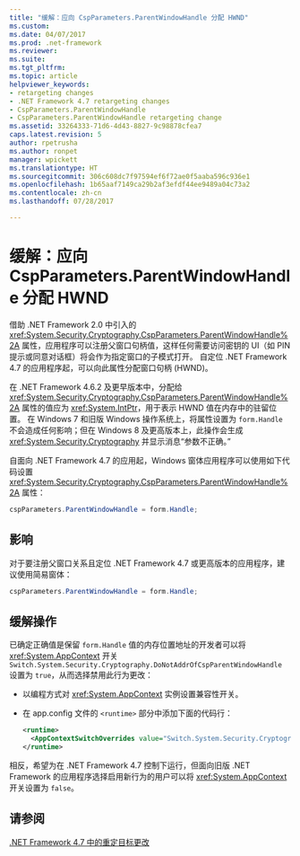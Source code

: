 ```yaml
---
title: "缓解：应向 CspParameters.ParentWindowHandle 分配 HWND"
ms.custom: 
ms.date: 04/07/2017
ms.prod: .net-framework
ms.reviewer: 
ms.suite: 
ms.tgt_pltfrm: 
ms.topic: article
helpviewer_keywords:
- retargeting changes
- .NET Framework 4.7 retargeting changes
- CspParameters.ParentWindowHandle
- CspParameters.ParentWindowHandle retargeting change
ms.assetid: 33264333-71d6-4d43-8827-9c98878cfea7
caps.latest.revision: 5
author: rpetrusha
ms.author: ronpet
manager: wpickett
ms.translationtype: HT
ms.sourcegitcommit: 306c608dc7f97594ef6f72ae0f5aaba596c936e1
ms.openlocfilehash: 1b65aaf7149ca29b2af3efdf44ee9489a04c73a2
ms.contentlocale: zh-cn
ms.lasthandoff: 07/28/2017

---
```

# <a name="mitigation-cspparametersparentwindowhandle-expects-an-hwnd"></a>缓解：应向 CspParameters.ParentWindowHandle 分配 HWND

借助 .NET Framework 2.0 中引入的 <xref:System.Security.Cryptography.CspParameters.ParentWindowHandle%2A> 属性，应用程序可以注册父窗口句柄值，这样任何需要访问密钥的 UI（如 PIN 提示或同意对话框）将会作为指定窗口的子模式打开。 自定位 .NET Framework 4.7 的应用程序起，可以向此属性分配窗口句柄 (HWND)。

在 .NET Framework 4.6.2 及更早版本中，分配给 <xref:System.Security.Cryptography.CspParameters.ParentWindowHandle%2A> 属性的值应为 <xref:System.IntPtr>，用于表示 HWND 值在内存中的驻留位置。 在 Windows 7 和旧版 Windows 操作系统上，将属性设置为 `form.Handle` 不会造成任何影响；但在 Windows 8 及更高版本上，此操作会生成 <xref:System.Security.Cryptography> 并显示消息“参数不正确。”

自面向 .NET Framework 4.7 的应用起，Windows 窗体应用程序可以使用如下代码设置 <xref:System.Security.Cryptography.CspParameters.ParentWindowHandle%2A> 属性：

```csharp
cspParameters.ParentWindowHandle = form.Handle;
``` 

## <a name="impact"></a>影响

对于要注册父窗口关系且定位 .NET Framework 4.7 或更高版本的应用程序，建议使用简易窗体：

```csharp
cspParameters.ParentWindowHandle = form.Handle;
``` 

## <a name="mitigation"></a>缓解操作

已确定正确值是保留 `form.Handle` 值的内存位置地址的开发者可以将 <xref:System.AppContext> 开关 `Switch.System.Security.Cryptography.DoNotAddrOfCspParentWindowHandle` 设置为 `true`，从而选择禁用此行为更改：

- 以编程方式对 <xref:System.AppContext> 实例设置兼容性开关。

- 在 app.config 文件的 `<runtime>` 部分中添加下面的代码行：
   
   ```xml
   <runtime>
     <AppContextSwitchOverrides value="Switch.System.Security.Cryptography.DoNotAddrOfCspParentWindowHandle=true"/>
   </runtime>
   ```

相反，希望为在 .NET Framework 4.7 控制下运行，但面向旧版 .NET Framework 的应用程序选择启用新行为的用户可以将 <xref:System.AppContext> 开关设置为 `false`。
 
## <a name="see-also"></a>请参阅

[.NET Framework 4.7 中的重定目标更改](../../../docs/framework/migration-guide/retargeting-changes-in-the-net-framework-4-7.md)

